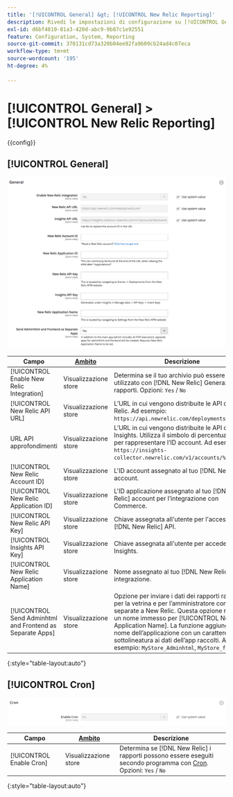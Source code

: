 ```yaml
---
title: '[!UICONTROL General] &gt; [!UICONTROL New Relic Reporting]'
description: Rivedi le impostazioni di configurazione su [!UICONTROL General] &gt; [!UICONTROL New Relic Reporting] pagina dell’amministratore di Commerce.
exl-id: d6bf4810-81a3-420d-abc9-9b87c1e92551
feature: Configuration, System, Reporting
source-git-commit: 370131cd73a320b04ee92fa9609cb24ad4c07eca
workflow-type: tm+mt
source-wordcount: '195'
ht-degree: 4%

---
```


# [!UICONTROL General] > [!UICONTROL New Relic Reporting]

{{config}}

## [!UICONTROL General]

![Generale](./assets/new-relic-reporting-general.png)<!-- zoom -->

<!-- [General](https://docs.magento.com/user-guide/reports/new-relic-reporting.html) -->

| Campo | [Ambito](../../getting-started/websites-stores-views.md#scope-settings) | Descrizione |
|--- |--- |--- |
| [!UICONTROL Enable New Relic Integration] | Visualizzazione store | Determina se il tuo archivio può essere utilizzato con [!DNL New Relic] Generazione rapporti. Opzioni: `Yes` / `No` |
| [!UICONTROL New Relic API URL] | Visualizzazione store | L’URL in cui vengono distribuite le API di New Relic. Ad esempio: `https://api.newrelic.com/deployments.xml` |
| URL API approfondimenti | Visualizzazione store | L’URL in cui vengono distribuite le API di Insights. Utilizza il simbolo di percentuale (%) per rappresentare l’ID account. Ad esempio: `https://insights-collector.newrelic.com/v1/accounts/%s/events` |
| [!UICONTROL New Relic Account ID] | Visualizzazione store | L&#39;ID account assegnato al tuo [!DNL New Relic] account. |
| [!UICONTROL New Relic Application ID] | Visualizzazione store | L&#39;ID applicazione assegnato al tuo [!DNL New Relic] account per l’integrazione con Commerce. |
| [!UICONTROL New Relic API Key] | Visualizzazione store | Chiave assegnata all&#39;utente per l&#39;accesso al [!DNL New Relic] API. |
| [!UICONTROL Insights API Key] | Visualizzazione store | Chiave assegnata all&#39;utente per accedere a Insights. |
| [!UICONTROL New Relic Application Name] | Visualizzazione store | Nome assegnato al tuo [!DNL New Relic] integrazione. |
| [!UICONTROL Send Adminhtml and Frontend as Separate Apps] | Visualizzazione store | Opzione per inviare i dati dei rapporti raccolti per la vetrina e per l’amministratore come app separate a New Relic. Questa opzione richiede un nome immesso per [!UICONTROL New Relic Application Name]. La funzione aggiunge il nome dell’applicazione con un carattere di sottolineatura ai dati dell’app raccolti. Ad esempio: `MyStore_Adminhtml`, `MyStore_frontend` |

{:style=&quot;table-layout:auto&quot;}

## [!UICONTROL Cron]

![Cron](./assets/new-relic-reporting-cron.png)<!-- zoom -->

<!-- Cron](https://docs.magento.com/user-guide/system/cron.html) -->

| Campo | [Ambito](../../getting-started/websites-stores-views.md#scope-settings) | Descrizione |
|--- |--- |--- |
| [!UICONTROL Enable Cron] | Visualizzazione store | Determina se [!DNL New Relic] i rapporti possono essere eseguiti secondo programma con [Cron](../../systems/cron.md). Opzioni: `Yes` / `No` |

{:style=&quot;table-layout:auto&quot;}
